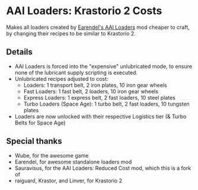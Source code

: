 ﻿# AAI Loaders: Krastorio 2 Costs

Makes all loaders created by [Earendel's AAI Loaders](https://mods.factorio.com/mod/aai-loaders) mod
cheaper to craft, by changing their recipes to be similar to Krastorio 2.

## Details

- AAI Loaders is forced into the "expensive" unlubricated mode, to ensure none of the lubricant supply scripting is executed.
- Unlubricated recipes adjusted to cost:
  - Loaders: 1 transport belt, 2 iron plates, 10 iron gear wheels
  - Fast Loaders: 1 fast belt, 2 loaders, 10 iron gear wheels
  - Express Loaders: 1 express belt, 2 fast loaders, 10 steel plates
  - Turbo Loaders (Space Age): 1 turbo belt, 2 fast loaders, 10 tungsten plates 
- Loaders are now unlocked with their respective Logistics tier (& Turbo Belts for Space Age)

## Special thanks

- Wube, for the awesome game
- Earendel, for awesome standalone loaders mod
- Sauravisus, for the AAI Loaders: Reduced Cost mod, which this is a fork of
- raiguard, Krastor, and Linver, for Krastorio 2